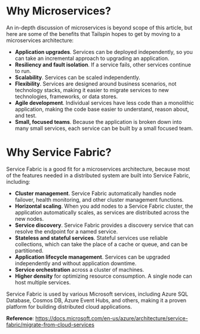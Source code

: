 #  Why Microservices?
An in-depth discussion of microservices is beyond scope of this article, but here are some of the benefits that Tailspin hopes to get by moving to a microservices architecture:

*  **Application upgrades**. Services can be deployed independently, so you can take an incremental approach to upgrading an application.
*  **Resiliency and fault isolation**. If a service fails, other services continue to run.
*  **Scalability**. Services can be scaled independently.
*  **Flexibility**. Services are designed around business scenarios, not technology stacks, making it easier to migrate services to new technologies, frameworks, or data stores.
*  **Agile development**. Individual services have less code than a monolithic application, making the code base easier to understand, reason about, and test.
*  **Small, focused teams**. Because the application is broken down into many small services, each service can be built by a small focused team.

#  Why Service Fabric?
Service Fabric is a good fit for a microservices architecture, because most of the features needed in a distributed system are built into Service Fabric, including:

*  **Cluster management**. Service Fabric automatically handles node failover, health monitoring, and other cluster management functions.
*  **Horizontal scaling**. When you add nodes to a Service Fabric cluster, the application automatically scales, as services are distributed across the new nodes.
*  **Service discovery**. Service Fabric provides a discovery service that can resolve the endpoint for a named service.
*  **Stateless and stateful services**. Stateful services use reliable collections, which can take the place of a cache or queue, and can be partitioned.
*  **Application lifecycle management**. Services can be upgraded independently and without application downtime.
*  **Service orchestration** across a cluster of machines.
*  **Higher density** for optimizing resource consumption. A single node can host multiple services.

Service Fabric is used by various Microsoft services, including Azure SQL Database, Cosmos DB, Azure Event Hubs, and others, making it a proven platform for building distributed cloud applications. 

**Reference**: https://docs.microsoft.com/en-us/azure/architecture/service-fabric/migrate-from-cloud-services
